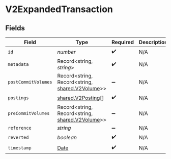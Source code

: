 # V2ExpandedTransaction


## Fields

| Field                                                                                                                 | Type                                                                                                                  | Required                                                                                                              | Description                                                                                                           | Example                                                                                                               |
| --------------------------------------------------------------------------------------------------------------------- | --------------------------------------------------------------------------------------------------------------------- | --------------------------------------------------------------------------------------------------------------------- | --------------------------------------------------------------------------------------------------------------------- | --------------------------------------------------------------------------------------------------------------------- |
| `id`                                                                                                                  | *number*                                                                                                              | :heavy_check_mark:                                                                                                    | N/A                                                                                                                   |                                                                                                                       |
| `metadata`                                                                                                            | Record<string, *string*>                                                                                              | :heavy_check_mark:                                                                                                    | N/A                                                                                                                   | {"admin":"true"}                                                                                                      |
| `postCommitVolumes`                                                                                                   | Record<string, Record<string, [shared.V2Volume](../../../sdk/models/shared/v2volume.md)>>                             | :heavy_minus_sign:                                                                                                    | N/A                                                                                                                   | {"orders:1":{"USD":{"input":100,"output":10,"balance":90}},"orders:2":{"USD":{"input":100,"output":10,"balance":90}}} |
| `postings`                                                                                                            | [shared.V2Posting](../../../sdk/models/shared/v2posting.md)[]                                                         | :heavy_check_mark:                                                                                                    | N/A                                                                                                                   |                                                                                                                       |
| `preCommitVolumes`                                                                                                    | Record<string, Record<string, [shared.V2Volume](../../../sdk/models/shared/v2volume.md)>>                             | :heavy_minus_sign:                                                                                                    | N/A                                                                                                                   | {"orders:1":{"USD":{"input":100,"output":10,"balance":90}},"orders:2":{"USD":{"input":100,"output":10,"balance":90}}} |
| `reference`                                                                                                           | *string*                                                                                                              | :heavy_minus_sign:                                                                                                    | N/A                                                                                                                   | ref:001                                                                                                               |
| `reverted`                                                                                                            | *boolean*                                                                                                             | :heavy_check_mark:                                                                                                    | N/A                                                                                                                   |                                                                                                                       |
| `timestamp`                                                                                                           | [Date](https://developer.mozilla.org/en-US/docs/Web/JavaScript/Reference/Global_Objects/Date)                         | :heavy_check_mark:                                                                                                    | N/A                                                                                                                   |                                                                                                                       |